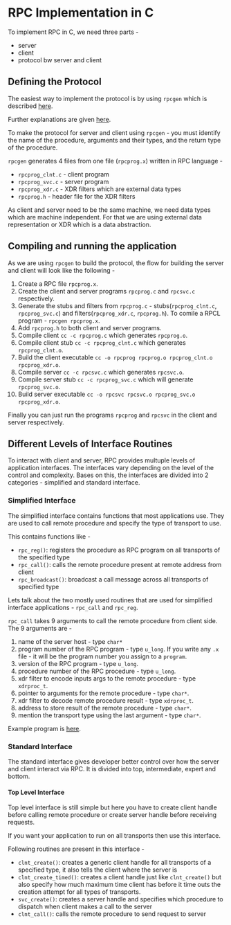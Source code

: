 # RPC Implementation in C

To implement RPC in C, we need three parts -

- server
- client
- protocol bw server and client

## Defining the Protocol

The easiest way to implement the protocol is by using `rpcgen` which is described [here](../rpc-programming).

Further explanations are given [here](https://users.cs.cf.ac.uk/Dave.Marshall/C/node34.html).

To make the protocol for server and client using `rpcgen` - you must identify the name of the procedure, arguments and their types, and the return type of the procedure.

`rpcgen` generates 4 files from one file (`rpcprog.x`) written in RPC language -

- `rpcprog_clnt.c` - client program
- `rpcprog_svc.c` - server program
- `rpcprog_xdr.c` - XDR filters which are external data types
- `rpcprog.h` - header file for the XDR filters

As client and server need to be the same machine, we need data types which are machine independent. For that we are using external data representation or XDR which is a data abstraction.

## Compiling and running the application 

As we are using `rpcgen` to build the protocol, the flow for building the server and client will look like the following -

1. Create a RPC file `rpcprog.x`.
2. Create the client and server programs `rpcprog.c` and `rpcsvc.c` respectively.
3. Generate the stubs and filters from `rpcprog.c` - stubs(`rpcprog_clnt.c`, `rpcprog_svc.c`) and filters(`rpcprog_xdr.c`, `rpcprog.h`). To comile a RPCL program - `rpcgen rpcprog.x`.
4.  Add `rpcprog.h` to both client and server programs.
5. Compile client `cc -c rpcprog.c` which generates `rpcprog.o`.
6. Compile client stub `cc -c rpcprog_clnt.c` which generates `rpcprog_clnt.o`.
7. Build the client executable `cc -o rpcprog rpcprog.o rpcprog_clnt.o rpcprog_xdr.o`.
8. Compile server `cc -c rpcsvc.c` which generates `rpcsvc.o`.
9. Compile server stub `cc -c rpcprog_svc.c` which will generate `rpcprog_svc.o`.
10. Build server executable `cc -o rpcsvc rpcsvc.o rpcprog_svc.o rpcprog_xdr.o`.

Finally you can just run the programs `rpcprog` and `rpcsvc` in the client and server respectively.

## Different Levels of Interface Routines

To interact with client and server, RPC provides multuple levels of application interfaces. The interfaces vary depending on the level of the control and complexity. Bases on this, the interfaces are divided into 2 categories - simplified and standard interface. 

### Simplified Interface

The simplified interface contains functions that most applications use. They are used to call remote procedure and specify the type of transport to use.

This contains functions like -

- `rpc_reg()`: registers the procedure as RPC program on all transports of the specified type
- `rpc_call()`: calls the remote procedure present at remote address from client
- `rpc_broadcast()`: broadcast a call message across all transports of specified type

Lets talk about the two mostly used routines that are used for simplified interface applications - `rpc_call` and `rpc_reg`.

`rpc_call` takes 9 arguments to call the remote procedure from client side. The 9 arguments are -
1. name of the server host - type `char*`
2. program number of the RPC program - type `u_long`. If you write any `.x` file - it will be the program number you assign to a `program`.
3. version of the RPC program - type `u_long`. 
4. procedure number of the RPC procedure - type `u_long`.
5. xdr filter to encode inputs args to the remote procedure - type `xdrproc_t`.
6. pointer to arguments for the remote procedure - type `char*`.
7. xdr filter to decode remote procedure result - type `xdrproc_t`.
8. address to store result of the remote procedure - type `char*`.
9. mention the transport type using the last argument - type `char*`.

Example program is [here](./simplified-interface/clnt.c).

### Standard Interface

The standard interface gives developer better control over how the server and client interact via RPC. It is divided into top, intermediate, expert and bottom.

#### Top Level Interface

Top level interface is still simple but here you have to create client handle before calling remote procedure or create server handle before receiving requests.

If you want your application to run on all transports then use this interface.

Following routines are present in this interface -

- `clnt_create()`: creates a generic client handle for all transports of a specified type, it also tells the client where the server is
- `clnt_create_timed()`: creates a client handle just like `clnt_create()` but also specify how much maximum time client has before it time outs the creation attempt for all types of transports.
- `svc_create()`: creates a server handle and specifies which procedure to dispatch when client makes a call to the server
- `clnt_call()`: calls the remote procedure to send request to server
